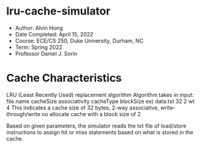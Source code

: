 # lru-cache-simulator
  * Author: Alvin Hong
  * Date Completed: April 15, 2022
  * Course: ECE/CS 250, Duke University, Durham, NC
  * Term: Spring 2022
  * Professor Daniel J. Sorin
  
 # Cache Characteristics
  LRU (Least Recently Used) replacement algorithm
  Algorithm takes in input:
    file.name cacheSize associativity cacheType blockSize
      ex) data.txt 32 2 wt 4
      This indicates a cache size of 32 bytes, 2-way associative, write-through/write no allocate cache with a block size of 2
      
  Based on given parameters, the simulator reads the txt file of load/store instructions to assign hit or miss statements
  based on what is stored in the cache.
